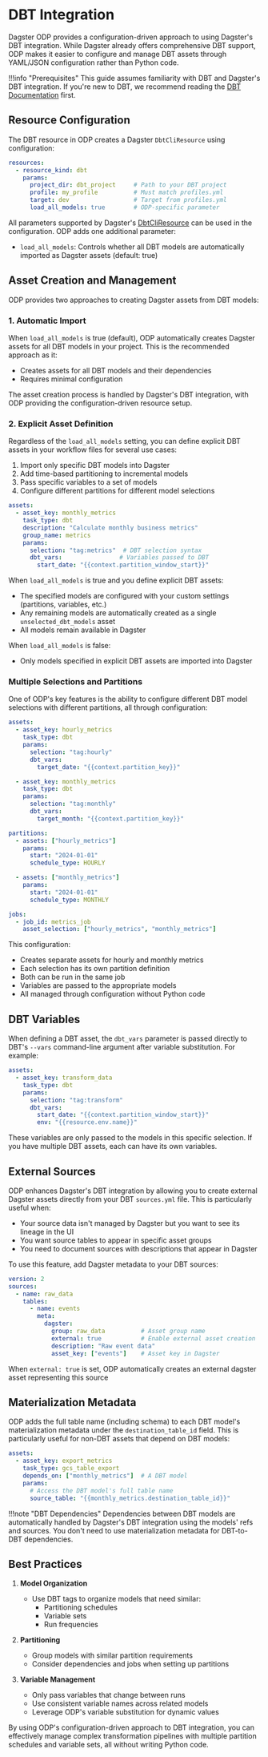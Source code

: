 # DBT Integration

Dagster ODP provides a configuration-driven approach to using Dagster's DBT integration. While Dagster already offers comprehensive DBT support, ODP makes it easier to configure and manage DBT assets through YAML/JSON configuration rather than Python code.

!!!info "Prerequisites"
    This guide assumes familiarity with DBT and Dagster's DBT integration. If you're new to DBT, we recommend reading the [DBT Documentation](https://docs.getdbt.com/docs/introduction) first.

## Resource Configuration

The DBT resource in ODP creates a Dagster `DbtCliResource` using configuration:

```yaml title="dagster_config.yaml"
resources:
  - resource_kind: dbt
    params:
      project_dir: dbt_project     # Path to your DBT project
      profile: my_profile          # Must match profiles.yml
      target: dev                  # Target from profiles.yml
      load_all_models: true        # ODP-specific parameter
```

All parameters supported by Dagster's [DbtCliResource](https://docs.dagster.io/_apidocs/libraries/dagster-dbt#cli-resource) can be used in the configuration. ODP adds one additional parameter:

- `load_all_models`: Controls whether all DBT models are automatically imported as Dagster assets (default: true)

## Asset Creation and Management

ODP provides two approaches to creating Dagster assets from DBT models:

### 1. Automatic Import

When `load_all_models` is true (default), ODP automatically creates Dagster assets for all DBT models in your project. This is the recommended approach as it:

- Creates assets for all DBT models and their dependencies
- Requires minimal configuration

The asset creation process is handled by Dagster's DBT integration, with ODP providing the configuration-driven resource setup.

### 2. Explicit Asset Definition

Regardless of the `load_all_models` setting, you can define explicit DBT assets in your workflow files for several use cases:

1. Import only specific DBT models into Dagster
2. Add time-based partitioning to incremental models
3. Pass specific variables to a set of models
4. Configure different partitions for different model selections

```yaml title="workflow_config.yaml"
assets:
  - asset_key: monthly_metrics
    task_type: dbt
    description: "Calculate monthly business metrics"
    group_name: metrics
    params:
      selection: "tag:metrics"  # DBT selection syntax
      dbt_vars:                # Variables passed to DBT
        start_date: "{{context.partition_window_start}}"
```

When `load_all_models` is true and you define explicit DBT assets:

- The specified models are configured with your custom settings (partitions, variables, etc.)
- Any remaining models are automatically created as a single `unselected_dbt_models` asset
- All models remain available in Dagster

When `load_all_models` is false:

- Only models specified in explicit DBT assets are imported into Dagster

### Multiple Selections and Partitions

One of ODP's key features is the ability to configure different DBT model selections with different partitions, all through configuration:

```yaml title="workflow_config.yaml"
assets:
  - asset_key: hourly_metrics
    task_type: dbt
    params:
      selection: "tag:hourly"
      dbt_vars:
        target_date: "{{context.partition_key}}"

  - asset_key: monthly_metrics
    task_type: dbt
    params:
      selection: "tag:monthly"
      dbt_vars:
        target_month: "{{context.partition_key}}"

partitions:
  - assets: ["hourly_metrics"]
    params:
      start: "2024-01-01"
      schedule_type: HOURLY

  - assets: ["monthly_metrics"]
    params:
      start: "2024-01-01"
      schedule_type: MONTHLY

jobs:
  - job_id: metrics_job
    asset_selection: ["hourly_metrics", "monthly_metrics"]
```

This configuration:

- Creates separate assets for hourly and monthly metrics
- Each selection has its own partition definition
- Both can be run in the same job
- Variables are passed to the appropriate models
- All managed through configuration without Python code

## DBT Variables

When defining a DBT asset, the `dbt_vars` parameter is passed directly to DBT's `--vars` command-line argument after variable substitution. For example:

```yaml title="workflow_config.yaml"
assets:
  - asset_key: transform_data
    task_type: dbt
    params:
      selection: "tag:transform"
      dbt_vars:
        start_date: "{{context.partition_window_start}}"
        env: "{{resource.env.name}}"
```

These variables are only passed to the models in this specific selection. If you have multiple DBT assets, each can have its own variables.

## External Sources

ODP enhances Dagster's DBT integration by allowing you to create external Dagster assets directly from your DBT `sources.yml` file. This is particularly useful when:

- Your source data isn't managed by Dagster but you want to see its lineage in the UI
- You want source tables to appear in specific asset groups
- You need to document sources with descriptions that appear in Dagster

To use this feature, add Dagster metadata to your DBT sources:

```yaml title="models/sources.yml"
version: 2
sources:
  - name: raw_data
    tables:
      - name: events
        meta:
          dagster:
            group: raw_data          # Asset group name
            external: true           # Enable external asset creation
            description: "Raw event data"
            asset_key: ["events"]    # Asset key in Dagster
```

When `external: true` is set, ODP automatically creates an external dagster asset representing this source

## Materialization Metadata

ODP adds the full table name (including schema) to each DBT model's materialization metadata under the `destination_table_id` field. This is particularly useful for non-DBT assets that depend on DBT models:

```yaml title="workflow_config.yaml"
assets:
  - asset_key: export_metrics
    task_type: gcs_table_export
    depends_on: ["monthly_metrics"]  # A DBT model
    params:
      # Access the DBT model's full table name
      source_table: "{{monthly_metrics.destination_table_id}}"
```

!!!note "DBT Dependencies"
    Dependencies between DBT models are automatically handled by Dagster's DBT integration using the models' refs and sources. You don't need to use materialization metadata for DBT-to-DBT dependencies.

## Best Practices

1. **Model Organization**
    - Use DBT tags to organize models that need similar:
        - Partitioning schedules
        - Variable sets
        - Run frequencies

2. **Partitioning**
    - Group models with similar partition requirements
    - Consider dependencies and jobs when setting up partitions

3. **Variable Management**
    - Only pass variables that change between runs
    - Use consistent variable names across related models
    - Leverage ODP's variable substitution for dynamic values

By using ODP's configuration-driven approach to DBT integration, you can effectively manage complex transformation pipelines with multiple partition schedules and variable sets, all without writing Python code.
